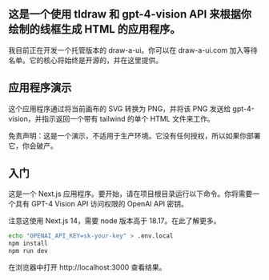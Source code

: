## 这是一个使用 tldraw 和 gpt-4-vision API 来根据你绘制的线框生成 HTML 的应用程序。

我目前正在开发一个托管版本的 draw-a-ui。你可以在 draw-a-ui.com 加入等待名单。它的核心将始终是开源的，并在这里提供。

## 应用程序演示

这个应用程序通过将当前画布的 SVG 转换为 PNG，并将该 PNG 发送给 gpt-4-vision，并指示返回一个带有 tailwind 的单个 HTML 文件来工作。

免责声明：这是一个演示，不适用于生产环境。它没有任何授权，所以如果你部署它，你会破产。

## 入门
这是一个 Next.js 应用程序。要开始，请在项目根目录运行以下命令。你将需要一个具有 GPT-4 Vision API 访问权限的 OpenAI API 密钥。

注意这使用 Next.js 14，需要 node 版本高于 18.17。在此了解更多。

```bash
echo "OPENAI_API_KEY=sk-your-key" > .env.local
npm install
npm run dev
```
在浏览器中打开 http://localhost:3000 查看结果。